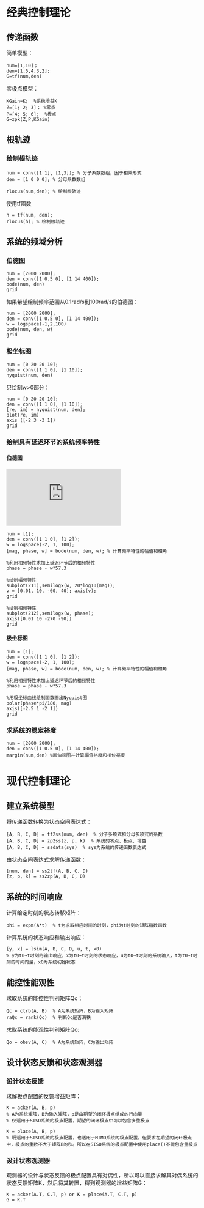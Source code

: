 # 经典控制理论
## 传递函数
简单模型：
```
num=[1,10]；
den=[1,5,4,3,2];
G=tf(num,den)
```

零极点模型：
```
KGain=K;  %系统增益K
Z=[1; 2; 3]； %零点
P=[4; 5; 6];  %极点
G=zpk(Z,P,KGain)
```

## 根轨迹
### 绘制根轨迹
```
num = conv([1 1], [1,3]); % 分子系数数组，因子相乘形式
den = [1 0 0 0]; % 分母系数数组

rlocus(num,den); % 绘制根轨迹
```
使用tf函数
```
h = tf(num, den);
rlocus(h); % 绘制根轨迹
``` 
## 系统的频域分析
### 伯德图
```
num = [2000 2000];
den = conv([1 0.5 0], [1 14 400]);
bode(num, den)
grid
```
如果希望绘制频率范围从0.1rad/s到100rad/s的伯德图：
```
num = [2000 2000];
den = conv([1 0.5 0], [1 14 400]);
w = logspace(-1,2,100)
bode(num, den, w)
grid
```

### 极坐标图
```
num = [0 20 20 10];
den = conv([1 1 0], [1 10]);
nyquist(num, den)
```
只绘制w>0部分：
```
num = [0 20 20 10];
den = conv([1 1 0], [1 10]);
[re, im] = nyquist(num, den);
plot(re, im)
axis ([-2 3 -3 1])
grid
```

### 绘制具有延迟环节的系统频率特性
#### 伯德图
![传递函数](https://latex.codecogs.com/gif.latex?G_k%28s%29%20%3D%20%5Cfrac%7Be%5E%7B-%20s%7D%7D%7Bs%28s&plus;1%29%28s&plus;2%29%29%29%7D)
```
num = [1];
den = conv([1 1 0], [1 2]);
w = logspace(-2, 1, 100);
[mag, phase, w] = bode(num, den, w); % 计算频率特性的幅值和相角

%利用相频特性求加上延迟环节后的相频特性
phase = phase - w*57.3

%绘制幅频特性
subplot(211),semilogx(w, 20*log10(mag)); 
v = [0.01, 10, -60, 40]; axis(v);
grid

%绘制相频特性
subplot(212),semilogx(w, phase);
axis([0.01 10 -270 -90])
grid
```
#### 极坐标图
```
num = [1];
den = conv([1 1 0], [1 2]);
w = logspace(-2, 1, 100);
[mag, phase, w] = bode(num, den, w); % 计算频率特性的幅值和相角

%利用相频特性求加上延迟环节后的相频特性
phase = phase - w*57.3

%用极坐标曲线绘制函数画出Nyquist图
polar(phase*pi/180, mag)
axis([-2.5 1 -2 1])
grid
```

### 求系统的稳定裕度
```
num = [2000 2000];
den = conv([1 0.5 0], [1 14 400]);
margin(num,den) %画伯德图并计算幅值裕度和相位裕度
```

# 现代控制理论
## 建立系统模型
将传递函数转换为状态空间表达式：
```
[A, B, C, D] = tf2ss(num, den)  % 分子多项式和分母多项式的系数
[A, B, C, D] = zp2ss(z, p, k)  % 系统的零点、极点、增益
[A, B, C, D] = ssdata(sys)  % sys为系统的传递函数表达式
```

由状态空间表达式求解传递函数：
```
[num, den] = ss2tf(A, B, C, D)
[z, p, k] = ss2zp(A, B, C, D)
```
## 系统的时间响应
计算给定时刻的状态转移矩阵：
```
phi = expm(A*t)  % t为求取相应时间的时刻，phi为t时刻的矩阵指数函数
```
计算系统的状态响应和输出响应：
```
[y, x] = lsim(A, B, C, D, u, t, x0)  
% y为t0~t时刻的输出响应，x为t0~t时刻的状态响应，u为t0~t时刻的系统输入，t为t0~t时刻的时间向量，x0为系统初始状态
```

## 能控性能观性
求取系统的能控性判别矩阵Qc；
```
Qc = ctrb(A, B)  % A为系统矩阵，B为输入矩阵
raQc = rank(Qc)  % 判断Qc是否满秩
```
求取系统的能观性判别矩阵Qo:
```
Qo = obsv(A, C)  % A为系统矩阵，C为输出矩阵
```
## 设计状态反馈和状态观测器
### 设计状态反馈
求解极点配置的反馈增益矩阵：
```
K = acker(A, B, p)  
% A为系统矩阵，B为输入矩阵，p是由期望的闭环极点组成的行向量
% 仅适用于SISO系统的极点配置，期望的闭环极点中可以包含多重极点
```
```
K = place(A, B, p)
% 既适用于SISO系统的极点配置，也适用于MIMO系统的极点配置，但要求在期望的闭环极点中，极点的重数不大于矩阵B的秩。所以在SISO系统的极点配置中使用place()不能包含重极点
```

### 设计状态观测器
观测器的设计与状态反馈的极点配置具有对偶性，所以可以直接求解其对偶系统的状态反馈矩阵K，然后将其转置，得到观测器的增益矩阵G：
```
K = acker(A.T, C.T, p) or K = place(A.T, C.T, p)
G = K.T
```